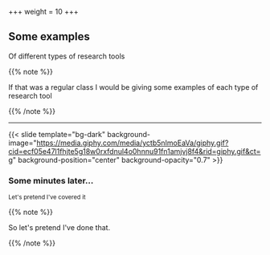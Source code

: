 +++
weight = 10
+++


## Some examples

Of different types of research tools

{{% note %}}

If that was a regular class I would be giving some examples of each type of research tool

{{% /note %}}

---

{{< slide template="bg-dark" background-image="https://media.giphy.com/media/yctb5nImoEaVa/giphy.gif?cid=ecf05e47l1fhjte5g18w0rxfdnul4o0hnnu91fn1amjvj8f4&rid=giphy.gif&ct=g" background-position="center" background-opacity="0.7" >}}

### Some minutes later...

<small>Let's pretend I've covered it</small>


{{% note %}}

So let's pretend I've done that.

{{% /note %}}